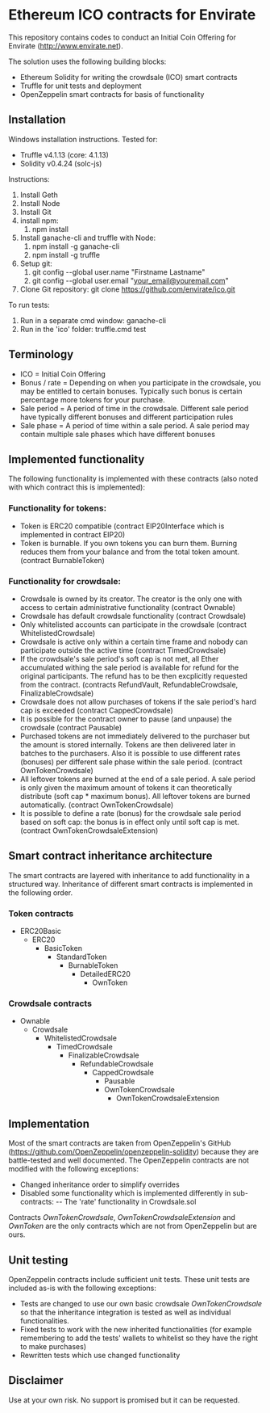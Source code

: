 # Ethereum ICO contracts for Envirate

This repository contains codes to conduct an Initial Coin Offering for Envirate (http://www.envirate.net).

The solution uses the following building blocks:
- Ethereum Solidity for writing the crowdsale (ICO) smart contracts
- Truffle for unit tests and deployment
- OpenZeppelin smart contracts for basis of functionality

## Installation
Windows installation instructions. Tested for:
* Truffle v4.1.13 (core: 4.1.13)
* Solidity v0.4.24 (solc-js)

Instructions:
1. Install Geth
1. Install Node
1. Install Git
1. install npm:
	1. npm install
1. Install ganache-cli and truffle with Node:
	1. npm install -g ganache-cli
	1. npm install -g truffle
1. Setup git:
	1. git config --global user.name "Firstname Lastname"
	1. git config --global user.email "your_email@youremail.com"
1. Clone Git repository: git clone https://github.com/envirate/ico.git

To run tests:
1. Run in a separate cmd window: ganache-cli
1. Run in the 'ico' folder: truffle.cmd test

## Terminology
* ICO = Initial Coin Offering
* Bonus / rate = Depending on when you participate in the crowdsale, you may be entitled to certain bonuses. Typically such bonus is certain percentage more tokens for your purchase.
* Sale period = A period of time in the crowdsale. Different sale period have typically different bonuses and different participation rules
* Sale phase = A period of time within a sale period. A sale period may contain multiple sale phases which have different bonuses

## Implemented functionality
The following functionality is implemented with these contracts (also noted with which contract this is implemented):

### Functionality for tokens:
* Token is ERC20 compatible (contract EIP20Interface which is implemented in contract EIP20)
* Token is burnable. If you own tokens you can burn them. Burning reduces them from your balance and from the total token amount. (contract BurnableToken)

### Functionality for crowdsale:
* Crowdsale is owned by its creator. The creator is the only one with access to certain administrative functionality (contract Ownable)
* Crowdsale has default crowdsale functionality (contract Crowdsale)
* Only whitelisted accounts can participate in the crowdsale (contract WhitelistedCrowdsale)
* Crowdsale is active only within a certain time frame and nobody can participate outside the active time (contract TimedCrowdsale)
* If the crowdsale's sale period's soft cap is not met, all Ether accumulated withing the sale period is available for refund for the original participants. The refund has to be then excplicitly requested from the contract. (contracts RefundVault, RefundableCrowdsale, FinalizableCrowdsale)
* Crowdsale does not allow purchases of tokens if the sale period's hard cap is exceeded (contract CappedCrowdsale)
* It is possible for the contract owner to pause (and unpause) the crowdsale (contract Pausable)
* Purchased tokens are not immediately delivered to the purchaser but the amount is stored internally. Tokens are then delivered later in batches to the purchasers. Also it is possible to use different rates (bonuses) per different sale phase within the sale period. (contract OwnTokenCrowdsale)
* All leftover tokens are burned at the end of a sale period. A sale period is only given the maximum amount of tokens it can theoretically distribute (soft cap * maximum bonus). All leftover tokens are burned automatically. (contract OwnTokenCrowdsale)
* It is possible to define a rate (bonus) for the crowdsale sale period based on soft cap: the bonus is in effect only until soft cap is met. (contract OwnTokenCrowdsaleExtension)


## Smart contract inheritance architecture
The smart contracts are layered with inheritance to add functionality in a structured way. Inheritance of different smart contracts is implemented in the following order.

### Token contracts
* ERC20Basic
	* ERC20
		* BasicToken
			* StandardToken
				* BurnableToken
					* DetailedERC20
						* OwnToken
### Crowdsale contracts
* Ownable
	* Crowdsale
		* WhitelistedCrowdsale
			* TimedCrowdsale
				* FinalizableCrowdsale
					* RefundableCrowdsale
						* CappedCrowdsale
							* Pausable
							* OwnTokenCrowdsale
								* OwnTokenCrowdsaleExtension

								
## Implementation
Most of the smart contracts are taken from OpenZeppelin's GitHub (https://github.com/OpenZeppelin/openzeppelin-solidity) because they are battle-tested and well documented.
The OpenZeppelin contracts are not modified with the following exceptions:
- Changed inheritance order to simplify overrides
- Disabled some functionality which is implemented differently in sub-contracts:
--  The 'rate' functionality in Crowdsale.sol

Contracts *OwnTokenCrowdsale*, *OwnTokenCrowdsaleExtension* and *OwnToken* are the only contracts which are not from OpenZeppelin but are ours.

## Unit testing
OpenZeppelin contracts include sufficient unit tests. These unit tests are included as-is with the following exceptions:
- Tests are changed to use our own basic crowdsale *OwnTokenCrowdsale* so that the inheritance integration is tested as well as individual functionalities.
- Fixed tests to work with the new inherited functionalities (for example remembering to add the tests' wallets to whitelist so they have the right to make purchases)
- Rewritten tests which use changed functionality

## Disclaimer
Use at your own risk. No support is promised but it can be requested.


